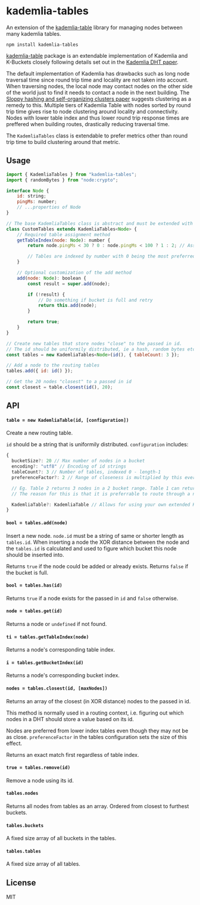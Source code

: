 # kademlia-tables

An extension of the [kademlia-table](https://www.npmjs.com/package/kademlia-table) library for managing nodes between many kademlia tables.

```
npm install kademlia-tables
```

[kademlia-table](https://www.npmjs.com/package/kademlia-table) package is an extendable implementation of Kademlia and K-Buckets closely following details set out in the [Kademlia DHT paper](https://pdos.csail.mit.edu/~petar/papers/maymounkov-kademlia-lncs.pdf).

The default implementation of Kademlia has drawbacks such as long node traversal time since round trip time and locality are not taken into account. When traversing nodes, the local node may contact nodes on the other side of the world just to find it needs to contact a node in the next building. The [Sloppy hashing and self-organizing clusters paper](http://iptps03.cs.berkeley.edu/final-papers/coral.pdf) suggests clustering as a remedy to this. Multiple tiers of Kademlia Table with nodes sorted by round trip time gives rise to node clustering around locality and connectivity. Nodes with lower table index and thus lower round trip response times are preffered when building routes, drastically reducing traversal time.

The `KademliaTables` class is extendable to prefer metrics other than round trip time to build clustering around that metric.

## Usage

```js
import { KademliaTables } from "kademlia-tables";
import { randomBytes } from "node:crypto";

interface Node {
	id: string;
	pingMs: number;
	// ...properties of Node
}

// The base KademliaTables class is abstract and must be extended with a custom method to assign nodes to a table.
class CustomTables extends KademliaTables<Node> {
	// Required table assignment method
	getTableIndex(node: Node): number {
		return node.pingMs < 30 ? 0 : node.pingMs < 100 ? 1 : 2; // Assign a node to table 0, 1, or 2 depending on pingMs

		// Tables are indexed by number with 0 being the most preferred table.
	}

	// Optional customization of the add method
	add(node: Node): boolean {
		const result = super.add(node);

		if (!result) {
			// Do something if bucket is full and retry
			return this.add(node);
		}

		return true;
	}
}

// Create new tables that store nodes "close" to the passed in id.
// The id should be uniformily distributed, ie a hash, random bytes etc.
const tables = new KademliaTables<Node>(id(), { tableCount: 3 });

// Add a node to the routing tables
tables.add({ id: id() });

// Get the 20 nodes "closest" to a passed in id
const closest = table.closest(id(), 20);
```

## API

#### `table = new KademliaTable(id, [configuration])`

Create a new routing table.

`id` should be a string that is uniformily distributed. `configuration` includes:

```js
{
  bucketSize?: 20 // Max number of nodes in a bucket
  encoding?: "utf8" // Encoding of id strings
  tableCount?: 3 // Number of tables, indexed 0 - length-1
  preferenceFactor?: 2 // Range of closeness is multiplied by this every step closer to the most preferred table

  // Eg. Table 2 returns 3 nodes in a 2 bucket range. Table 1 can return nodes in 4 bucket range and Table 0 can return nodes in a 8 bucket range.
  // The reason for this is that it is preferrable to route through a node that is further away in the binary tree but has a 10ms round trip time than a closer node with a 200ms round trip time.

  KademliaTable?: KademliaTable // Allows for using your own extended KademliaTables.
}
```

#### `bool = tables.add(node)`

Insert a new node. `node.id` must be a string of same or shorter length as `tables.id`.
When inserting a node the XOR distance between the node and the `tables.id` is
calculated and used to figure which bucket this node should be inserted into.

Returns `true` if the node could be added or already exists.
Returns `false` if the bucket is full.

#### `bool = tables.has(id)`

Returns `true` if a node exists for the passed in `id` and `false` otherwise.

#### `node = tables.get(id)`

Returns a node or `undefined` if not found.

#### `ti = tables.getTableIndex(node)`

Returns a node's corresponding table index.

#### `i = tables.getBucketIndex(id)`

Returns a node's corresponding bucket index.

#### `nodes = tables.closest(id, [maxNodes])`

Returns an array of the closest (in XOR distance) nodes to the passed in id.

This method is normally used in a routing context, i.e. figuring out which nodes
in a DHT should store a value based on its id.

Nodes are preferred from lower index tables even though they may not be as close. `preferenceFactor` in the tables configuration sets the size of this effect.

Returns an exact match first regardless of table index.

#### `true = tables.remove(id)`

Remove a node using its id.

#### `tables.nodes`

Returns all nodes from tables as an array. Ordered from closest to furthest buckets.

#### `tables.buckets`

A fixed size array of all buckets in the tables.

#### `tables.tables`

A fixed size array of all tables.

## License

MIT
